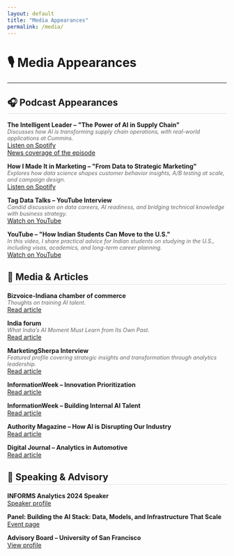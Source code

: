 ```yaml
---
layout: default
title: "Media Appearances"
permalink: /media/
---
```


<style>
.media-section { margin-bottom: 2em; }
.media-section h2 { border-bottom: 1px solid #ddd; padding-bottom: 0.2em; }
.media-item { margin-bottom: 1em; }
.media-item-title { font-weight: bold; }
.media-item-desc { font-style: italic; font-size: 0.9em; color: #666; }
</style>

# 🎙 Media Appearances

---

<div class="media-section">
  <h2>🎧 Podcast Appearances</h2>

  <div class="media-item">
    <div class="media-item-title">The Intelligent Leader – "The Power of AI in Supply Chain"</div>
    <div class="media-item-desc">Discusses how AI is transforming supply chain operations, with real-world applications at Cummins.</div>
    <a href="https://open.spotify.com/episode/6WBqbyZobBaRNCszxBmIAp" target="_blank">Listen on Spotify</a><br>
    <a href="https://www.cbs42.com/business/press-releases/ein-presswire/810233576/the-intelligent-leader-podcast-explores-the-power-of-ai-in-supply-chain-management-with-cummins-prateek-shrivastava/" target="_blank">News coverage of the episode</a>
  </div>

  <div class="media-item">
    <div class="media-item-title">How I Made It in Marketing – "From Data to Strategic Marketing"</div>
    <div class="media-item-desc">Explores how data science shapes customer behavior insights, A/B testing at scale, and campaign design.</div>
    <a href="https://open.spotify.com/episode/1dGzIlgw0Sosg9CyjhOMtk" target="_blank">Listen on Spotify</a>
  </div>

  <div class="media-item">
    <div class="media-item-title">Tag Data Talks – YouTube Interview</div>
    <div class="media-item-desc">Candid discussion on data careers, AI readiness, and bridging technical knowledge with business strategy.</div>
    <a href="https://www.youtube.com/watch?v=25J2yHYoJ44" target="_blank">Watch on YouTube</a>
  </div>

  <div class="media-item">
    <div class="media-item-title">YouTube – "How Indian Students Can Move to the U.S."</div>
    <div class="media-item-desc">In this video, I share practical advice for Indian students on studying in the U.S., including visas, academics, and long-term career planning.</div>
    <a href="https://www.youtube.com/watch?v=oFf7cakEnO8" target="_blank">Watch on YouTube</a>
  </div>
  
</div>

<div class="media-section">
  <h2>📰 Media & Articles</h2>
  <div class="media-item">
    <div class="media-item-title">Bizvoice-Indiana chamber of commerce</div>
    <div class="media-item-desc">Thoughts on training AI talent.</div>
    <a href="assets/files/PathToBlazingAITrail.pdf" target="_blank">Read article</a>
  </div>

  <div class="media-item">
    <div class="media-item-title">India forum</div>
    <div class="media-item-desc">What India’s AI Moment Must Learn from Its Own Past.</div>
    <a href="https://www.theindiaforum.in/science-and-technology/what-indias-ai-moment-must-learn-its-own-past" target="_blank">Read article</a>
  </div>

  <div class="media-item">
    <div class="media-item-title">MarketingSherpa Interview</div>
    <div class="media-item-desc">Featured profile covering strategic insights and transformation through analytics leadership.</div>
    <a href="https://marketingsherpa.com/article/interview/analytics" target="_blank">Read article</a>
  </div>

  <div class="media-item">
    <div class="media-item-title">InformationWeek – Innovation Prioritization</div>
    <a href="https://www.informationweek.com/it-leadership/how-to-prioritize-multiple-innovation-projects" target="_blank">Read article</a>
  </div>

  <div class="media-item">
    <div class="media-item-title">InformationWeek – Building Internal AI Talent</div>
    <a href="https://www.informationweek.com/machine-learning-ai/how-to-find-and-train-internal-ai-talent" target="_blank">Read article</a>
  </div>

  <div class="media-item">
    <div class="media-item-title">Authority Magazine – How AI is Disrupting Our Industry</div>
    <a href="https://medium.com/authority-magazine/prateek-shrivastava-of-cummins-how-ai-is-disrupting-our-industry-and-what-we-can-do-about-it-9330437ddb78" target="_blank">Read article</a>
  </div>

  <div class="media-item">
    <div class="media-item-title">Digital Journal – Analytics in Automotive</div>
    <a href="https://www.digitaljournal.com/business/prateek-shrivastavas-automotive-analytics-expertise-brings-a-revolutionary-approach-to-the-industry/article#ixzz8ViNz7X00" target="_blank">Read article</a>
  </div>
</div>

<div class="media-section">
  <h2>🎤 Speaking & Advisory</h2>

  <div class="media-item">
    <div class="media-item-title">INFORMS Analytics 2024 Speaker</div>
    <a href="https://meetings.informs.org/wordpress/analytics2024/speakers/prateek-shrivastava/" target="_blank">Speaker profile</a>
  </div>

  <div class="media-item">
    <div class="media-item-title">Panel: Building the AI Stack: Data, Models, and Infrastructure That Scale</div>
    <a href="https://www.cincyaiweek.com/agenda" target="_blank">Event page</a>
  </div>

  <div class="media-item">
    <div class="media-item-title">Advisory Board – University of San Francisco</div>
    <a href="https://profed.usfca.edu/prateek-shrivastava.html" target="_blank">View profile</a>
  </div>
</div>
